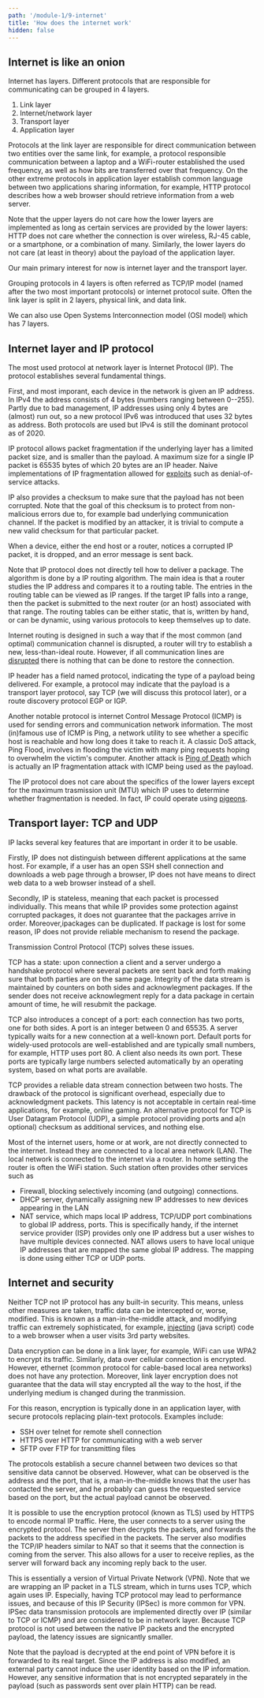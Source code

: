 ```yaml
---
path: '/module-1/9-internet'
title: 'How does the internet work'
hidden: false
---
```


## Internet is like an onion

Internet has layers. Different protocols that are responsible for communicating can be grouped
in 4 layers.

1. Link layer 
2. Internet/network layer
3. Transport layer
4. Application layer

Protocols at the link layer are responsible for direct communication between
two entities over the same link, for example, a protocol responsible
communication between a laptop and a WiFi-router established the used
frequency, as well as how bits are transferred over that frequency. On the
other extreme protocols in application layer establish common language between
two applications sharing information, for example, HTTP protocol describes how
a web browser should retrieve information from a web server.

Note that the upper layers do not care how the lower layers are implemented as
long as certain services are provided by the lower layers: HTTP does not care
whether the connection is over wireless, RJ-45 cable, or a smartphone, or a
combination of many. Similarly, the lower layers do not care (at least in
theory) about the payload of the application layer.

Our main primary interest for now is internet layer and the transport layer.

<text-box variant="emph" name="How many layers are needed">

Grouping protocols in 4 layers is often referred as TCP/IP model (named after the two most important protocols) or
internet protocol suite. Often the link layer is split in 2 layers, physical link, and data link.

We can also use Open Systems Interconnection model (OSI model) which has 7 layers.
 
</text-box>

## Internet layer and IP protocol

The most used protocol at network layer is Internet Protocol (IP). The protocol establishes several fundamental things.

First, and most imporant, each device in the network is given an IP address. In IPv4 the address consists
of 4 bytes (numbers ranging between 0--255). Partly due to bad management, IP addresses using only 4 bytes
are (almost) run out, so a new protocol IPv6 was introduced that uses 32 bytes as address. Both protocols
are used but IPv4 is still the dominant protocol as of 2020.

IP protocol allows packet fragmentation if the underlying layer has a limited
packet size, and is smaller than the payload.  A maximum size for a single IP
packet is 65535 bytes of which 20 bytes are an IP header. Naive implementations of IP fragmentation 
allowed for [exploits](https://www.kyberturvallisuuskeskus.fi/en/vulnerability-handling-ip-fragments) such as denial-of-service attacks.

IP also provides a checksum to make sure that the payload has not been
corrupted. Note that the goal of this checksum is to protect from non-malicious
errors due to, for example bad underlying communication channel. If the packet
is modified by an attacker, it is trivial to compute a new valid checksum for
that particular packet. 

When a device, either the end host or a router, notices a corrupted IP packet,
it is dropped, and an error message is sent back.

Note that IP protocol does not directly tell how to deliver a package. The algorithm
is done by a IP routing algorithm. The main idea is that a router studies the IP
address and compares it to a routing table. The entries in the routing table can be viewed as IP
ranges. If the target IP falls into a range, then the packet is submitted to the next router (or an host)
associated with that range. The routing tables can be either static, that is, written by hand, or can be
dynamic, using various protocols to keep themselves up to date.

Internet routing is designed in such a way that if the most common (and optimal)
communication channel is disrupted, a router will try to establish a new, less-than-ideal route.
However, if all communication lines are [disrupted](https://www.theguardian.com/world/2011/apr/06/georgian-woman-cuts-web-access)
there is nothing that can be done to restore the connection.


IP header has a field named protocol, indicating the type of a payload being
delivered.  For example, a protocol may indicate that the payload is a
transport layer protocol, say TCP (we will discuss this protocol later),
or a route discovery protocol EGP or IGP.

Another notable protocol is internet Control Message Protocol (ICMP) is used
for sending errors and communication network information.
The most (in)famous use of ICMP is Ping, a network utility to see whether a
specific host is reachable and how long does it take to reach it.
A classic DoS attack, Ping Flood, involves in flooding the victim with many ping requests
hoping to overwhelm the victim's computer. Another attack is [Ping of Death](https://en.wikipedia.org/wiki/Ping_of_death)
which is actually an IP fragmentation attack with ICMP being used as the payload.

The IP protocol does not care about the specifics of the lower layers except
for the maximum trasmission unit (MTU) which IP uses to determine whether
fragmentation is needed. In fact, IP could operate using
[pigeons](https://tools.ietf.org/html/rfc1149).

## Transport layer: TCP and UDP

IP lacks several key features that are important in order it to be usable. 

Firstly, IP does not distinguish between different applications at the same
host.  For example, if a user has an open SSH shell connection and downloads a
web page through a browser, IP does not have means to direct web data to a web
browser instead of a shell.

Secondly, IP is stateless, meaning that each packet is processed individually.
This means that while IP provides some protection against corrupted packages,
it does not guarantee that the packages arrive in order. Moreover,ipackages can
be duplicated. If package is lost for some reason, IP does not provide reliable mechanism
to resend the package.

Transmission Control Protocol (TCP) solves these issues.

TCP has a state: upon connection a client and a server undergo a handshake
protocol where several packets are sent back and forth making sure that both
parties are on the same page.  Integrity of the data stream is maintained by
counters on both sides and acknowlegment packages.  If the sender does not
receive acknowlegment reply for a data package in certain amount of time, he
will resubmit the package.

TCP also introduces a concept of a port: each connection has two ports, one for
both sides. A port is an integer between 0 and 65535. A server typically waits
for a new connection at a well-known port. Default ports for widely-used
protocols are well-established and are typically small numbers, for example,
HTTP uses port 80. A client also needs its own port. These ports are typically
large numbers selected automatically by an operating system, based on what ports are
available.

TCP provides a reliable data stream connection between two hosts. The drawback
of the protocol is significant overhead, especially due to acknowledgment
packets.  This latency is not acceptable in certain real-time applications,
for example, online gaming. An alternative protocol for TCP is User Datagram
Protocol (UDP), a simple protocol providing ports and a(n optional) checksum as
additional services, and nothing else. 

<text-box variant="emph" name="LAN and NAT">

Most of the internet users, home or at work, are not directly connected to the internet.
Instead they are connected to a local area network (LAN). The local network is connected
to the internet via a router. In home setting the router is often the WiFi station.
Such station often provides other services such as

* Firewall, blocking selectively incoming (and outgoing) connections.
* DHCP server, dynamically assigning new IP addresses to new devices appearing in the LAN
* NAT service, which maps local IP address, TCP/UDP port combinations to global IP address, ports.
This is specifically handy, if the internet service provider (ISP) provides only one IP address
but a user wishes to have multiple devices connected. NAT allows users to have
local unique IP addresses that are mapped the same global IP address. The mapping is done using either TCP or UDP ports.


</text-box>

## Internet and security

Neither TCP not IP protocol has any built-in security. This means, unless other
measures are taken, traffic data can be intercepted or, worse, modified. This
is known as a man-in-the-middle attack, and modifying traffic can extremely
sophisticated, for example,
[injecting](https://thenextweb.com/insights/2017/12/11/comcast-continues-to-inject-its-own-code-into-websites-you-visit/)
(java script) code to a web browser when a user visits 3rd party websites.

Data encryption can be done in a link layer, for example, WiFi can use WPA2 to
encrypt its traffic.  Similarly, data over cellular connection is encrypted.
However, ethernet (common protocol for cable-based local area networks) does
not have any protection. Moreover, link layer encryption does not guarantee
that the data will stay encrypted all the way to the host, if the underlying medium
is changed during the tranmission.

For this reason, encryption is typically done in an application layer, with secure
protocols replacing plain-text protocols. Examples include:

* SSH over telnet for remote shell connection
* HTTPS over HTTP for communicating with a web server
* SFTP over FTP for transmitting files

The protocols establish a secure channel between two devices so that sensitive
data cannot be observed. However, what can be observed is the address and the
port, that is, a man-in-the-middle knows that the user has contacted the
server, and he probably can guess the requested service based on the port, but
the actual payload cannot be observed.

It is possible to use the encryption protocol (known as TLS) used by HTTPS to
encode normal IP traffic. Here, the user connects to a server using the
encrypted protocol. The server then decrypts the packets, and forwards the
packets to the address specified in the packets. The server also modifies the
TCP/IP headers similar to NAT so that it seems that the connection is coming
from the server. This also allows for a user to receive replies, as the server
will forward back any incoming reply back to the user.

This is essentially a version of Virtual Private Network (VPN). Note that we
are wrapping an IP packet in a TLS stream, which in turns uses TCP, which again
uses IP.  Especially, having TCP protocol may lead to performance issues, and
because of this IP Security (IPSec) is more common for VPN. IPSec data
transmission protocols are implemented directly over IP (similar to TCP or
ICMP) and are considered to be in network layer. Because TCP protocol is not
used between the native IP packets and the encrypted payload, the latency issues
are signicantly smaller.

Note that the payload is decrypted at the end point of VPN before it is
forwarded to its real target. Since the IP address is also modified, an
external party cannot induce the user identity based on the IP information.
However, any sensitive information that is not encrypted separately in the
payload (such as passwords sent over plain HTTP) can be read.
